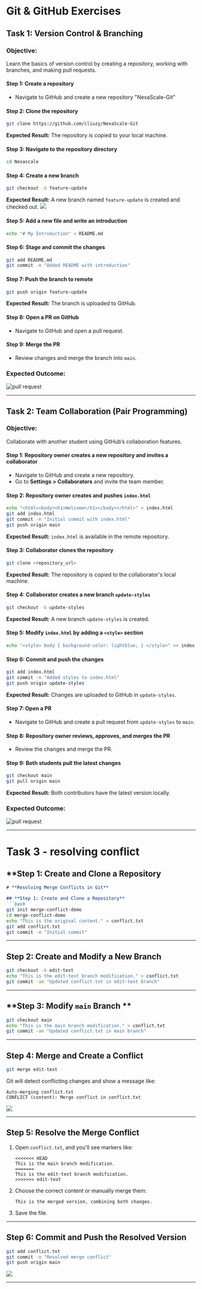 # Git & GitHub Exercises

## **Task 1: Version Control & Branching**

### **Objective:**
Learn the basics of version control by creating a repository, working with branches, and making pull requests.


#### Step 1: Create a repository
- Navigate to GitHub and create a new repository "NexaScale-Git"

#### Step 2: Clone the repository
```sh
git clone https://github.com/cliuzy/NexaScale-Git
```
**Expected Result:** The repository is copied to your local machine.

#### Step 3: Navigate to the repository directory
```sh
cd Nexascale
```

#### Step 4: Create a new branch
```sh
git checkout -b feature-update
```
**Expected Result:** A new branch named `feature-update` is created and checked out.
![](https://raw.githubusercontent.com/cliuzy/NexaScale-Git/main/images/sc2.png)





#### Step 5: Add a new file and write an introduction
```sh
echo "# My Introduction" > README.md
```

#### Step 6: Stage and commit the changes
```sh
git add README.md
git commit -m "Added README with introduction"
```


#### Step 7: Push the branch to remote
```sh
git push origin feature-update
```
**Expected Result:** The branch is uploaded to GitHub.

#### Step 8: Open a PR on GitHub
- Navigate to GitHub and open a pull request.

#### Step 9: Merge the PR
- Review changes and merge the branch into `main`.

### **Expected Outcome:**
![pull request](https://raw.githubusercontent.com/cliuzy/NexaScale-Git/main/images/sc1.png)


---

## **Task 2: Team Collaboration (Pair Programming)**

### **Objective:**
Collaborate with another student using GitHub’s collaboration features.

#### Step 1: Repository owner creates a new repository and invites a collaborator
- Navigate to GitHub and create a new repository.
- Go to **Settings > Collaborators** and invite the team member.

#### Step 2: Repository owner creates and pushes `index.html`
```sh
echo "<html><body><h1>Welcome</h1></body></html>" > index.html
git add index.html
git commit -m "Initial commit with index.html"
git push origin main
```
**Expected Result:** `index.html` is available in the remote repository.

#### Step 3: Collaborator clones the repository
```sh
git clone <repository_url>
```
**Expected Result:** The repository is copied to the collaborator's local machine.

#### Step 4: Collaborator creates a new branch `update-styles`
```sh
git checkout -b update-styles
```
**Expected Result:** A new branch `update-styles` is created.

#### Step 5: Modify `index.html` by adding a `<style>` section
```sh
echo "<style> body { background-color: lightblue; } </style>" >> index.html
```

#### Step 6: Commit and push the changes
```sh
git add index.html
git commit -m "Added styles to index.html"
git push origin update-styles
```
**Expected Result:** Changes are uploaded to GitHub in `update-styles`.

#### Step 7: Open a PR
- Navigate to GitHub and create a pull request from `update-styles` to `main`.

#### Step 8: Repository owner reviews, approves, and merges the PR
- Review the changes and merge the PR.

#### Step 9: Both students pull the latest changes
```sh
git checkout main
git pull origin main
```
**Expected Result:** Both contributors have the latest version locally.
### **Expected Outcome:**
![pull request](https://raw.githubusercontent.com/cliuzy/NexaScale-Git/main/images/sc5.png)

---
# Task 3 - resolving conflict
## **Step 1: Create and Clone a Repository

```markdown
# **Resolving Merge Conflicts in Git**

## **Step 1: Create and Clone a Repository**  
```bash
git init merge-conflict-demo
cd merge-conflict-demo
echo "This is the original content." > conflict.txt
git add conflict.txt
git commit -m "Initial commit"
```

---

## **Step 2: Create and Modify a New Branch**  
```bash
git checkout -b edit-text
echo "This is the edit-text branch modification." > conflict.txt
git commit -am "Updated conflict.txt in edit-text branch"
```

---

## **Step 3: Modify `main` Branch **  
```bash
git checkout main
echo "This is the main branch modification." > conflict.txt
git commit -am "Updated conflict.txt in main branch"
```

---

## **Step 4: Merge and Create a Conflict**  
```bash
git merge edit-text
```
Git will detect conflicting changes and show a message like:  
```plaintext
Auto-merging conflict.txt
CONFLICT (content): Merge conflict in conflict.txt
```
![](https://raw.githubusercontent.com/cliuzy/NexaScale-Git/main/images/sc2.png)

---

## **Step 5: Resolve the Merge Conflict**  
1. Open `conflict.txt`, and you'll see markers like:
    ```plaintext
    <<<<<<< HEAD
    This is the main branch modification.
    =======
    This is the edit-text branch modification.
    >>>>>>> edit-text
    ```
2. Choose the correct content or manually merge them:  
    ```plaintext
    This is the merged version, combining both changes.
    ```
3. Save the file.

---

## **Step 6: Commit and Push the Resolved Version**  
```bash
git add conflict.txt
git commit -m "Resolved merge conflict"
git push origin main
```
![](https://raw.githubusercontent.com/cliuzy/NexaScale-Git/main/images/sc3.png)





---




